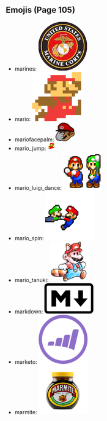 
## Emojis (Page 105)

* marines: ![marines](output/marines.jpg)
* mario: ![mario](output/mario.png)
* mariofacepalm: ![mariofacepalm](output/mariofacepalm.gif)
* mario_jump: ![mario_jump](output/mario_jump.gif)
* mario_luigi_dance: ![mario_luigi_dance](output/mario_luigi_dance.gif)
* mario_spin: ![mario_spin](output/mario_spin.gif)
* mario_tanuki: ![mario_tanuki](output/mario_tanuki.gif)
* markdown: ![markdown](output/markdown.png)
* marketo: ![marketo](output/marketo.png)
* marmite: ![marmite](output/marmite.jpg)
